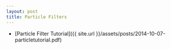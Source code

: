 ```yaml
---
layout: post
title: Particle Filters
---
```




- [Particle Filter Tutorial]({{ site.url }}/assets/posts/2014-10-07-particletutorial.pdf)
